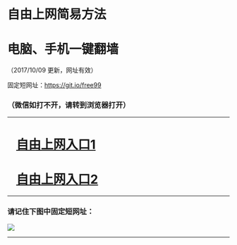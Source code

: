 ﻿# 自由上网简易方法

# 电脑、手机一键翻墙

（2017/10/09 更新，网址有效）

固定短网址：https://git.io/free99

### （微信如打不开，请转到浏览器打开）


***





# &nbsp;&nbsp; <a href="http://ft712521403.fwq-tz-1001.info/fwqtz01.html?t=100900126389 " target="_blank">自由上网入口1</a>
# &nbsp;&nbsp; <a href="http://ft110421056.fwq-tz-1002.info/fwqtz02.html?t=100900131785 " target="_blank">自由上网入口2</a>
***

### 请记住下图中固定短网址：

<img src="https://s3-us-west-2.amazonaws.com/fwq-1001/yjfq-20170905okok.png" /> 


***


